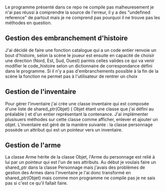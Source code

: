 Le programme présenté dans ce repo ne compile pas malheuresement je n'ai pas réussi à comprendre la source de l'erreur, il y a des "undefined reference" de partout mais je ne comprend pas pourquoi il ne trouve pas les méthodes en question.


## Gestion des embranchement d'histoire
J'ai décidé de faire une fonction catalogue qui a un code entier renvoie un bout d'histoire, selon la scène le joueur est ensuite en capacité de choisir une direction (Nord, Est, Sud, Ouest) parmis celles valides ce qui va venir modifier le code_histoire selon un dictionnaire de correspondance défini dans le programme. Si il n'y a pas d'embranchements possible à la fin de la scène la fonction ne permet pas à l'utilisateur de rentrer un choix

## Gestion de l'inventaire
Pour gérer l'inventaire j'ai crée une classe inventaire qui est composée d'une liste de shared_ptr(Objet) ( Objet étant une classe que j'ai défini au préalable ) et d'un entier représentant la contenance. J'ai implémenter plusisuers méthodes sur cette classe comme afficher, enlever et ajouter un objet. L'inventaire est géré de la manière suivante : la classe personnage possède un attribut qui est un pointeur vers un inventaire.

## Gestion de l'arme
La classe Arme hérite de la classe Objet, l'Arme du personnage est relié à lui par un pointeur qui est l'un de ses attributs. Au début je voulais faire un shared_ptr<Arme> dans la classe Personnage mais j'avais des problèmes de gestion des Armes dans l'inventaire je l'ai donc transformé en shared_ptr(Objet) mais comme mon programme ne compile pas je ne sais pas si c'est ce qu'il fallait faire.

